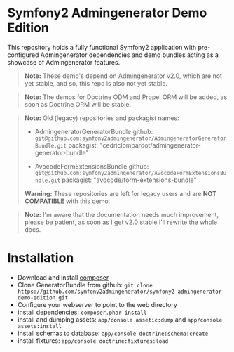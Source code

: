 Symfony2 Admingenerator Demo Edition
========================

This repository holds a fully functional Symfony2 application
with pre-configured Admingenerator dependencies and demo bundles
acting as a showcase of Admingenerator features.

> **Note:** These demo's depend on Admingenerator v2.0, which are
not yet stable, and so, this repo is also not yet stable.

> **Note:** The demos for Doctrine ODM and Propel ORM will be added,
as soon as Doctrine ORM will be stable.

> **Note:** Old (legacy) repositories and packagist names:
>
> * AdmingeneratorGeneratorBundle
>   github: `git@github.com:symfony2admingenerator/AdmingeneratorGeneratorBundle.git`
>   packagist: "cedriclombardot/admingenerator-generator-bundle"
>
> * AvocodeFormExtensionsBundle
>   github: `git@github.com:symfony2admingenerator/AvocodeFormExtensionsBundle.git`
>   packagist: "avocode/form-extensions-bundle"
>
> **Warning:** These repositories are left for legacy users and are **NOT COMPATIBLE** with this demo.

> **Note:** I'm aware that the documentation needs much improvement, please be patient, as soon
> as I get v2.0 stable I'll rewrite the whole docs.

Installation
========================

* Download and install [composer](https://getcomposer.org/doc/00-intro.md#downloading-the-composer-executable)
* Clone GeneratorBundle from github: `git clone https://github.com/symfony2admingenerator/symfony2-admingenerator-demo-edition.git`
* Configure your webserver to point to the web directory
* install dependencies: `composer.phar install`
* install and dumping assets: `app/console assetic:dump` and `app/console assets:install`
* install schemas to database: `app/console doctrine:schema:create`
* install fixtures: `app/console doctrine:fixtures:load`
